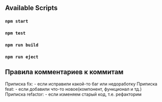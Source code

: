 ## Available Scripts

### `npm start`
### `npm test`

### `npm run build`
### `npm run eject`

## Правила комментариев к коммитам

Приписка fix: - если исправили какой-то баг или недоработку
Приписка feat: - если добавили что-то новое(компонент, функционал и тд.)
Приписка refactor: - если изменяем старый код, т.е. рефакторим
